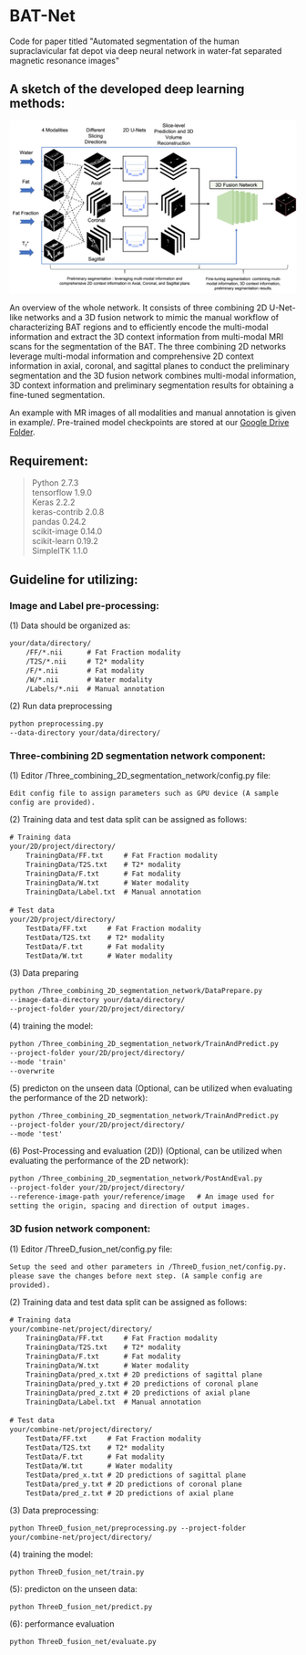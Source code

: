 # BAT-Net
Code for paper titled "Automated segmentation of the human supraclavicular fat depot via deep neural network in water-fat separated magnetic resonance images" 

## A sketch of the developed deep learning methods:

![Figure 1](./figures/Figrue_1_WholePipeline.jpg)

An overview of the whole network. It consists of three combining 2D U-Net-like networks and a 3D fusion network to mimic the manual workflow of characterizing BAT regions and to efficiently encode the multi-modal information and extract the 3D context information from multi-modal MRI scans for the segmentation of the BAT. The three combining 2D networks leverage multi-modal information and comprehensive 2D context information in axial, coronal, and sagittal planes to conduct the preliminary segmentation and the 3D fusion network combines multi-modal information, 3D context information and preliminary segmentation results for obtaining a fine-tuned segmentation.

An example with MR images of all modalities and manual annotation is given in example/.
Pre-trained model checkpoints are stored at our [Google Drive Folder](https://drive.google.com/drive/folders/1-myy3VFzUGUEjBje50m_Pu2beqZlhM8g?usp=sharing).
## Requirement:
  > Python 2.7.3  
  > tensorflow 1.9.0  
  > Keras 2.2.2  
  > keras-contrib 2.0.8  
  > pandas 0.24.2  
  > scikit-image 0.14.0  
  > scikit-learn 0.19.2  
  > SimpleITK 1.1.0  


## Guideline for utilizing:

### Image and Label pre-processing:

(1) Data should be organized as:
    
    your/data/directory/ 
        /FF/*.nii      # Fat Fraction modality 
        /T2S/*.nii     # T2* modality
        /F/*.nii       # Fat modality
        /W/*.nii       # Water modality
        /Labels/*.nii  # Manual annotation
(2) Run data preprocessing    

    python preprocessing.py 
    --data-directory your/data/directory/
    
       
        
### Three-combining 2D segmentation network component:


(1) Editor /Three_combining_2D_segmentation_network/config.py file:

    Edit config file to assign parameters such as GPU device (A sample config are provided).

        
(2) Training data and test data split can be assigned as follows:
    
    # Training data
    your/2D/project/directory/   
        TrainingData/FF.txt     # Fat Fraction modality  
        TrainingData/T2S.txt    # T2* modality
        TrainingData/F.txt      # Fat modality  
        TrainingData/W.txt      # Water modality 
        TrainingData/Label.txt  # Manual annotation

    # Test data
    your/2D/project/directory/
        TestData/FF.txt     # Fat Fraction modality  
        TestData/T2S.txt    # T2* modality
        TestData/F.txt      # Fat modality  
        TestData/W.txt      # Water modality
       

(3) Data preparing    

    python /Three_combining_2D_segmentation_network/DataPrepare.py 
    --image-data-directory your/data/directory/
    --project-folder your/2D/project/directory/

(4) training the model:
    
    python /Three_combining_2D_segmentation_network/TrainAndPredict.py 
    --project-folder your/2D/project/directory/ 
    --mode 'train' 
    --overwrite

(5) predicton on the unseen data (Optional, can be utilized when evaluating the performance of the 2D network):
    
    python /Three_combining_2D_segmentation_network/TrainAndPredict.py 
    --project-folder your/2D/project/directory/ 
    --mode 'test' 

(6) Post-Processing and evaluation (2D)) (Optional, can be utilized when evaluating the performance of the 2D network):

    python /Three_combining_2D_segmentation_network/PostAndEval.py
    --project-folder your/2D/project/directory/
    --reference-image-path your/reference/image   # An image used for setting the origin, spacing and direction of output images.


### 3D fusion network component:

(1) Editor /ThreeD_fusion_net/config.py file:

    Setup the seed and other parameters in /ThreeD_fusion_net/config.py. please save the changes before next step. (A sample config are provided).
    
(2) Training data and test data split can be assigned as follows:
    
    # Training data
    your/combine-net/project/directory/   
        TrainingData/FF.txt     # Fat Fraction modality  
        TrainingData/T2S.txt    # T2* modality
        TrainingData/F.txt      # Fat modality  
        TrainingData/W.txt      # Water modality
        TrainingData/pred_x.txt # 2D predictions of sagittal plane
        TrainingData/pred_y.txt # 2D predictions of coronal plane
        TrainingData/pred_z.txt # 2D predictions of axial plane
        TrainingData/Label.txt  # Manual annotation

    # Test data
    your/combine-net/project/directory/
        TestData/FF.txt     # Fat Fraction modality  
        TestData/T2S.txt    # T2* modality
        TestData/F.txt      # Fat modality  
        TestData/W.txt      # Water modality
        TestData/pred_x.txt # 2D predictions of sagittal plane
        TestData/pred_y.txt # 2D predictions of coronal plane
        TestData/pred_z.txt # 2D predictions of axial plane

(3) Data preprocessing:  
    
    python ThreeD_fusion_net/preprocessing.py --project-folder your/combine-net/project/directory/
    
(4) training the model: 
    
    python ThreeD_fusion_net/train.py

(5): predicton on the unseen data:
    
    python ThreeD_fusion_net/predict.py
    
(6): performance evaluation
    
    python ThreeD_fusion_net/evaluate.py
